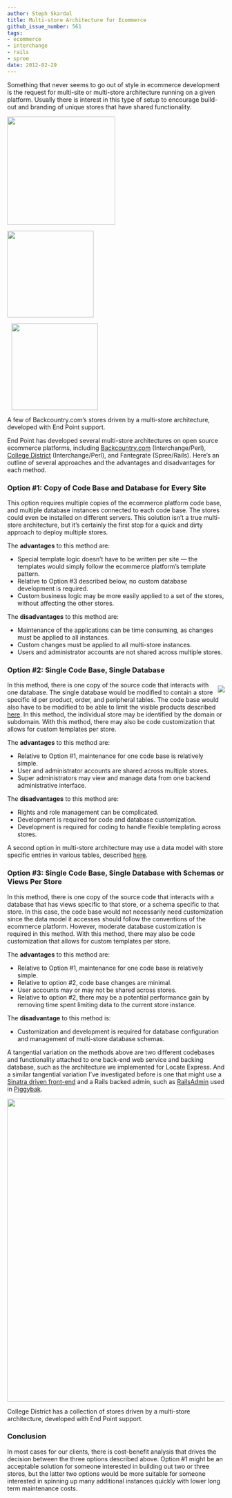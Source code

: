 ```yaml
---
author: Steph Skardal
title: Multi-store Architecture for Ecommerce
github_issue_number: 561
tags:
- ecommerce
- interchange
- rails
- spree
date: 2012-02-29
---
```


Something that never seems to go out of style in ecommerce development is the request for multi-site or multi-store architecture running on a given platform. Usually there is interest in this type of setup to encourage build-out and branding of unique stores that have shared functionality.

<a href="http://www.backcountry.com/"><img src="/blog/2012/02/multi-store-architecture-ecommerce/image-0.gif" style="padding-right: 10px" width="250"/></a>

<a href="http://www.steepandcheap.com/"><img border="0" src="http://www.steepandcheap.com/images/steepcheap/header/logo.png" width="200"/></a>

<img src="/blog/2012/02/multi-store-architecture-ecommerce/image-1.gif" style="padding-left: 10px" width="200"/>

A few of Backcountry.com’s stores driven by a multi-store architecture, developed with End Point support.

End Point has developed several multi-store architectures on open source ecommerce platforms, including [Backcountry.com](http://www.backcountry.com/) (Interchange/Perl), [College District](http://www.collegedistrict.com/) (Interchange/Perl), and Fantegrate (Spree/Rails). Here’s an outline of several approaches and the advantages and disadvantages for each method.

### Option #1: Copy of Code Base and Database for Every Site

This option requires multiple copies of the ecommerce platform code base, and multiple database instances connected to each code base. The stores could even be installed on different servers. This solution isn’t a true multi-store architecture, but it’s certainly the first stop for a quick and dirty approach to deploy multiple stores.

The **advantages** to this method are:

- Special template logic doesn’t have to be written per site — the templates would simply follow the ecommerce platform’s template pattern.
- Relative to Option #3 described below, no custom database development is required.
- Custom business logic may be more easily applied to a set of the stores, without affecting the other stores.

The **disadvantages** to this method are:

- Maintenance of the applications can be time consuming, as changes must be applied to all instances.
- Custom changes must be applied to all multi-store instances.
- Users and administrator accounts are not shared across multiple stores.

### Option #2: Single Code Base, Single Database

<img src="/blog/2012/02/multi-store-architecture-ecommerce/image-2.png" style="padding: 10px 0 0 10px; float: right;"/>

In this method, there is one copy of the source code that interacts with one database. The single database would be modified to contain a store specific id per product, order, and peripheral tables. The code base would also have to be modified to be able to limit the visible products described [here](/blog/2010/05/spree-multi-store-architecture). In this method, the individual store may be identified by the domain or subdomain. With this method, there may also be code customization that allows for custom templates per store.

The **advantages** to this method are:

- Relative to Option #1, maintenance for one code base is relatively simple.
- User and administrator accounts are shared across multiple stores.
- Super administrators may view and manage data from one backend administrative interface.

The **disadvantages** to this method are:

- Rights and role management can be complicated.
- Development is required for code and database customization.
- Development is required for coding to handle flexible templating across stores.

A second option in multi-store architecture may use a data model with store specific entries in various tables, described [here](/blog/2010/05/spree-multi-store-architecture).

### Option #3: Single Code Base, Single Database with Schemas or Views Per Store

In this method, there is one copy of the source code that interacts with a database that has views specific to that store, or a schema specific to that store. In this case, the code base would not necessarily need customization since the data model it accesses should follow the conventions of the ecommerce platform. However, moderate database customization is required in this method. With this method, there may also be code customization that allows for custom templates per store.

The **advantages** to this method are:

- Relative to Option #1, maintenance for one code base is relatively simple.
- Relative to option #2, code base changes are minimal.
- User accounts may or may not be shared across stores.
- Relative to option #2, there may be a potential performance gain by removing time spent limiting data to the current store instance.

The **disadvantage** to this method is:

- Customization and development is required for database configuration and management of multi-store database schemas.

A tangential variation on the methods above are two different codebases and functionality attached to one back-end web service and backing database, such as the architecture we implemented for Locate Express. And a similar tangential variation I’ve investigated before is one that might use a [Sinatra driven front-end](/blog/2011/03/ecommerce-sinatra-shopping-cart) and a Rails backed admin, such as [RailsAdmin](https://github.com/sferik/rails_admin) used in [Piggybak](/blog/2012/01/piggybak-mountable-ecommerce-ruby-on).

<a href="http://www.collegedistrict.com/"><img src="/blog/2012/02/multi-store-architecture-ecommerce/image-3.png" width="700"/></a>

College District has a collection of stores driven by a multi-store architecture, developed with End Point support.

### Conclusion

In most cases for our clients, there is cost-benefit analysis that drives the decision between the three options described above. Option #1 might be an acceptable solution for someone interested in building out two or three stores, but the latter two options would be more suitable for someone interested in spinning up many additional instances quickly with lower long term maintenance costs.



